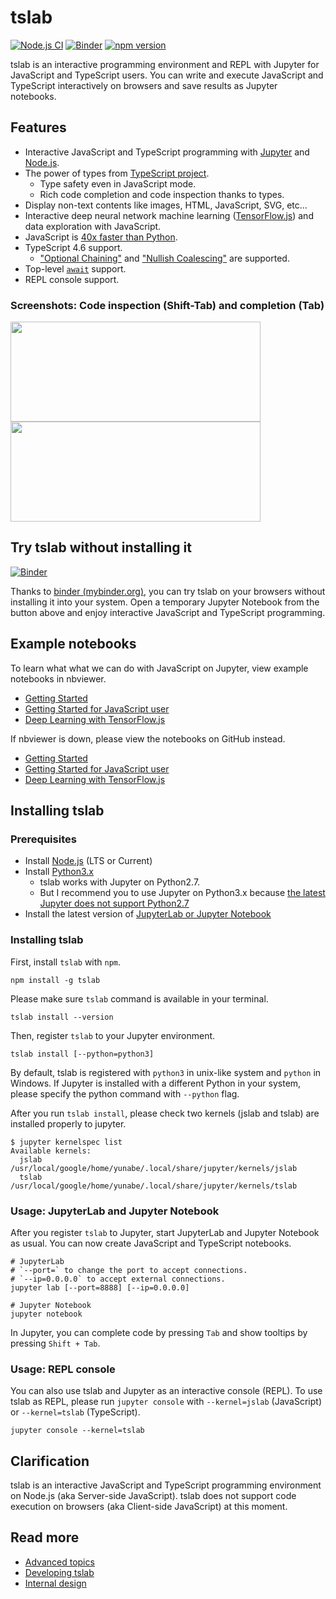 # tslab

[![Node.js CI](https://github.com/yunabe/tslab/actions/workflows/run_tests.yml/badge.svg?branch=typescript4.6)](https://github.com/yunabe/tslab/actions/workflows/run_tests.yml)
[![Binder](https://mybinder.org/badge_logo.svg)](https://mybinder.org/v2/gh/yunabe/tslab-examples/master?filepath=notebooks%2Fgetting_started.ipynb)
[![npm version](https://badge.fury.io/js/tslab.svg)](https://www.npmjs.com/package/tslab)

tslab is an interactive programming environment and REPL with Jupyter for JavaScript and TypeScript users.
You can write and execute JavaScript and TypeScript interactively on browsers and save results as Jupyter notebooks.

## Features

- Interactive JavaScript and TypeScript programming with [Jupyter](https://jupyter.org/) and [Node.js](https://nodejs.org/).
- The power of types from [TypeScript project](https://www.typescriptlang.org/).
  - Type safety even in JavaScript mode.
  - Rich code completion and code inspection thanks to types.
- Display non-text contents like images, HTML, JavaScript, SVG, etc...
- Interactive deep neural network machine learning ([TensorFlow.js](https://www.tensorflow.org/js/guide/nodejs)) and data exploration with JavaScript.
- JavaScript is [40x faster than Python](https://www.google.com/search?hl=en&q=python3+node.js+performance).
- TypeScript 4.6 support.
  - ["Optional Chaining"](https://www.typescriptlang.org/docs/handbook/release-notes/typescript-3-7.html#optional-chaining) and ["Nullish Coalescing"](https://www.typescriptlang.org/docs/handbook/release-notes/typescript-3-7.html#nullish-coalescing) are supported.
- Top-level [`await`](https://developer.mozilla.org/en-US/docs/Web/JavaScript/Reference/Operators/await) support.
- REPL console support.

### Screenshots: Code inspection (Shift-Tab) and completion (Tab)

<div><img src="docs/images/inspect.jpg" width="400" height="160"></div>
<div><img src="docs/images/complete.jpg" width="400" height="160"></div>

## Try tslab without installing it

[![Binder](https://mybinder.org/badge_logo.svg)](https://mybinder.org/v2/gh/yunabe/tslab-examples/master?filepath=notebooks%2Fgetting_started.ipynb)

Thanks to [binder (mybinder.org)](https://mybinder.org/), you can try tslab on your browsers without installing it into your system.
Open a temporary Jupyter Notebook from the button above and enjoy interactive JavaScript and TypeScript programming.

## Example notebooks

To learn what what we can do with JavaScript on Jupyter, view example notebooks in nbviewer.

- [Getting Started](https://nbviewer.jupyter.org/github/yunabe/tslab-examples/blob/master/notebooks/getting_started.ipynb)
- [Getting Started for JavaScript user](https://nbviewer.jupyter.org/github/yunabe/tslab-examples/blob/master/notebooks/getting_started_javascript.ipynb)
- [Deep Learning with TensorFlow.js](https://nbviewer.jupyter.org/github/yunabe/tslab-examples/blob/master/notebooks/tensorflow.ipynb)

If nbviewer is down, please view the notebooks on GitHub instead.

- [Getting Started](https://github.com/yunabe/tslab-examples/blob/master/notebooks/getting_started.ipynb)
- [Getting Started for JavaScript user](https://github.com/yunabe/tslab-examples/blob/master/notebooks/getting_started_javascript.ipynb)
- [Deep Learning with TensorFlow.js](https://github.com/yunabe/tslab-examples/blob/master/notebooks/tensorflow.ipynb)

## Installing tslab

### Prerequisites

- Install [Node.js](https://nodejs.org/) (LTS or Current)
- Install [Python3.x](https://www.python.org/downloads/)
  - tslab works with Jupyter on Python2.7.
  - But I recommend you to use Jupyter on Python3.x because
    [the latest Jupyter does not support Python2.7](https://ipython.readthedocs.io/en/stable/whatsnew/version6.html)
- Install the latest version of [JupyterLab or Jupyter Notebook](https://jupyter.org/install)

### Installing tslab

First, install `tslab` with `npm`.

```shell
npm install -g tslab
```

Please make sure `tslab` command is available in your terminal.

```
tslab install --version
```

Then, register `tslab` to your Jupyter environment.

```shell
tslab install [--python=python3]
```

By default, tslab is registered with `python3` in unix-like system and `python` in Windows.
If Jupyter is installed with a different Python in your system, please specify the python command with `--python` flag.

After you run `tslab install`, please check two kernels (jslab and tslab) are installed properly to jupyter.

```shell
$ jupyter kernelspec list
Available kernels:
  jslab      /usr/local/google/home/yunabe/.local/share/jupyter/kernels/jslab
  tslab      /usr/local/google/home/yunabe/.local/share/jupyter/kernels/tslab
```

### Usage: JupyterLab and Jupyter Notebook

After you register `tslab` to Jupyter, start JupyterLab and Jupyter Notebook as usual. You can now create JavaScript and TypeScript notebooks.

```shell
# JupyterLab
# `--port=` to change the port to accept connections.
# `--ip=0.0.0.0` to accept external connections.
jupyter lab [--port=8888] [--ip=0.0.0.0]

# Jupyter Notebook
jupyter notebook
```

In Jupyter, you can complete code by pressing `Tab` and show tooltips by pressing `Shift + Tab`.

### Usage: REPL console

You can also use tslab and Jupyter as an interactive console (REPL).
To use tslab as REPL, please run `jupyter console` with `--kernel=jslab` (JavaScript) or `--kernel=tslab` (TypeScript).

```shell
jupyter console --kernel=tslab
```

## Clarification

tslab is an interactive JavaScript and TypeScript programming environment on Node.js (aka Server-side JavaScript).
tslab does not support code execution on browsers (aka Client-side JavaScript) at this moment.

## Read more

- [Advanced topics](docs/advanced.md)
- [Developing tslab](docs/developing.md)
- [Internal design](docs/internal.md)
